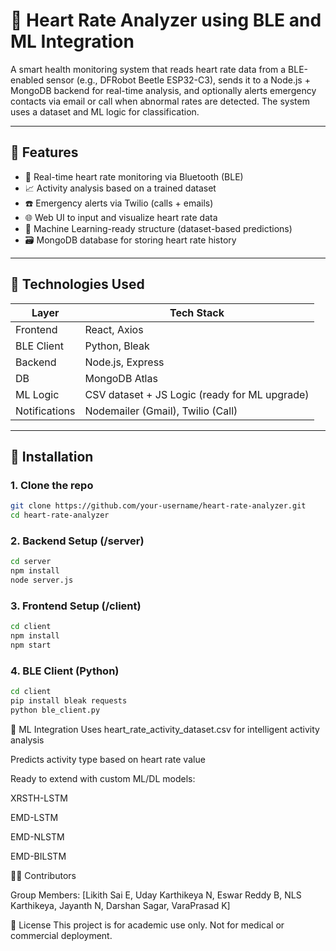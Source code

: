 # 💓 Heart Rate Analyzer using BLE and ML Integration

A smart health monitoring system that reads heart rate data from a BLE-enabled sensor (e.g., DFRobot Beetle ESP32-C3), sends it to a Node.js + MongoDB backend for real-time analysis, and optionally alerts emergency contacts via email or call when abnormal rates are detected. The system uses a dataset and ML logic for classification.

---

## 🚀 Features

- 📡 Real-time heart rate monitoring via Bluetooth (BLE)
- 📈 Activity analysis based on a trained dataset
- ☎️ Emergency alerts via Twilio (calls + emails)
- 🌐 Web UI to input and visualize heart rate data
- 🧠 Machine Learning-ready structure (dataset-based predictions)
- 🗃️ MongoDB database for storing heart rate history

---

## 🧪 Technologies Used

| Layer           | Tech Stack                                   |
|----------------|-----------------------------------------------|
| Frontend       | React, Axios                                  |
| BLE Client     | Python, Bleak                                 |
| Backend        | Node.js, Express                              |
| DB             | MongoDB Atlas                                 |
| ML Logic       | CSV dataset + JS Logic (ready for ML upgrade) |
| Notifications  | Nodemailer (Gmail), Twilio (Call)             |

---

## 🧰 Installation

### 1. Clone the repo
```bash
git clone https://github.com/your-username/heart-rate-analyzer.git
cd heart-rate-analyzer
````
### 2. Backend Setup (/server)
```bash
cd server
npm install
node server.js
````
### 3. Frontend Setup (/client)
```bash
cd client
npm install
npm start
````
### 4. BLE Client (Python)
```bash
cd client
pip install bleak requests
python ble_client.py
````
🧠 ML Integration
Uses heart_rate_activity_dataset.csv for intelligent activity analysis

Predicts activity type based on heart rate value

Ready to extend with custom ML/DL models:

XRSTH-LSTM

EMD-LSTM

EMD-NLSTM

EMD-BILSTM



🧑‍💻 Contributors

Group Members: [Likith Sai E, Uday Karthikeya N, Eswar Reddy B, NLS Karthikeya, Jayanth N, Darshan Sagar, VaraPrasad K]

📎 License
This project is for academic use only. Not for medical or commercial deployment.



